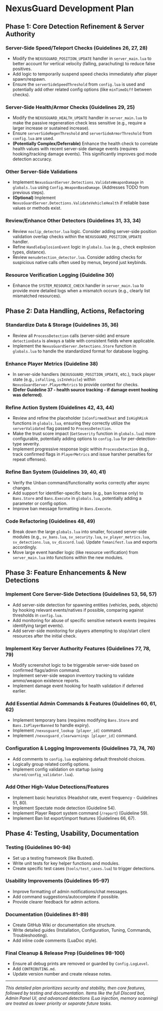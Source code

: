 # NexusGuard Development Plan

## Phase 1: Core Detection Refinement & Server Authority

### Server-Side Speed/Teleport Checks (Guidelines 26, 27, 28)
*   Modify the `NEXUSGUARD_POSITION_UPDATE` handler in `server_main.lua` to better account for vertical velocity (falling, parachuting) to reduce false positives.
*   Add logic to temporarily suspend speed checks immediately after player spawn/respawn.
*   Ensure the `serverSideSpeedThreshold` from `config.lua` is used and potentially add other related config options (like `minTimeDiff` between checks).

### Server-Side Health/Armor Checks (Guidelines 29, 25)
*   Modify the `NEXUSGUARD_HEALTH_UPDATE` handler in `server_main.lua` to make the passive regeneration check less sensitive (e.g., require a larger increase or sustained increase).
*   Ensure `serverSideRegenThreshold` and `serverSideArmorThreshold` from `config.lua` are used.
*   **(Potentially Complex/Deferrable)** Enhance the health check to correlate health values with recent server-side damage events (requires hooking/tracking damage events). This significantly improves god mode detection accuracy.

### Other Server-Side Validations
*   Implement `NexusGuardServer.Detections.ValidateWeaponDamage` in `globals.lua` using `Config.WeaponBaseDamage`. (Addresses TODO from previous steps).
*   **(Optional)** Implement `NexusGuardServer.Detections.ValidateVehicleHealth` if reliable base values or methods exist.

### Review/Enhance Other Detectors (Guidelines 31, 33, 34)
*   Review `noclip_detector.lua` logic. Consider adding server-side position validation overlap checks within the `NEXUSGUARD_POSITION_UPDATE` handler.
*   Refine `HandleExplosionEvent` logic in `globals.lua` (e.g., check explosion types, distance).
*   Review `menudetection_detector.lua`. Consider adding checks for suspicious native calls often used by menus, beyond just keybinds.

### Resource Verification Logging (Guideline 30)
*   Enhance the `SYSTEM_RESOURCE_CHECK` handler in `server_main.lua` to provide more detailed logs when a mismatch occurs (e.g., clearly list mismatched resources).

## Phase 2: Data Handling, Actions, Refactoring

### Standardize Data & Storage (Guidelines 35, 36)
*   Review all `ProcessDetection` calls (server-side) and ensure `detectionData` is always a table with consistent fields where applicable.
*   Implement the `NexusGuardServer.Detections.Store` function in `globals.lua` to handle the standardized format for database logging.

### Enhance Player Metrics (Guideline 38)
*   In server-side handlers (`NEXUSGUARD_POSITION_UPDATE`, etc.), track player state (e.g., `isFalling`, `isInVehicle`) within `NexusGuardServer.PlayerMetrics` to provide context for checks.
*   **(Defer Guideline 37 - health source tracking - if damage event hooking was deferred)**.

### Refine Action System (Guidelines 42, 43, 44)
*   Review and refine the placeholder `IsConfirmedCheat` and `IsHighRisk` functions in `globals.lua`, ensuring they correctly utilize the `serverValidated` flag passed to `ProcessDetection`.
*   Make the trust score impact (`GetSeverity` function in `globals.lua`) more configurable, potentially adding options to `config.lua` for per-detection-type severity.
*   Implement progressive response logic within `ProcessDetection` (e.g., track confirmed flags in `PlayerMetrics` and issue harsher penalties for repeat offenses).

### Refine Ban System (Guidelines 39, 40, 41)
*   Verify the Unban command/functionality works correctly after async changes.
*   Add support for identifier-specific bans (e.g., ban license only) to `Bans.Store` and `Bans.Execute` in `globals.lua`, potentially adding a parameter or config option.
*   Improve ban message formatting in `Bans.Execute`.

### Code Refactoring (Guidelines 48, 49)
*   Break down the large `globals.lua` into smaller, focused server-side modules (e.g., `sv_bans.lua`, `sv_security.lua`, `sv_player_metrics.lua`, `sv_detections.lua`, `sv_discord.lua`). Update `fxmanifest.lua` and exports accordingly.
*   Move large event handler logic (like resource verification) from `server_main.lua` into functions within the new modules.

## Phase 3: Feature Enhancements & New Detections

### Implement Core Server-Side Detections (Guidelines 53, 56, 57)
*   Add server-side detection for spawning entities (vehicles, peds, objects) by hooking relevant events/natives if possible, comparing against thresholds in `config.lua`.
*   Add monitoring for abuse of specific sensitive network events (requires identifying target events).
*   Add server-side monitoring for players attempting to stop/start client resources after the initial check.

### Implement Key Server Authority Features (Guidelines 77, 78, 79)
*   Modify screenshot logic to be triggerable server-side based on confirmed flags/admin command.
*   Implement server-side weapon inventory tracking to validate ammo/weapon existence reports.
*   Implement damage event hooking for health validation if deferred earlier.

### Add Essential Admin Commands & Features (Guidelines 60, 61, 62)
*   Implement temporary bans (requires modifying `Bans.Store` and `Bans.IsPlayerBanned` to handle expiry).
*   Implement `/nexusguard_lookup [player_id]` command.
*   Implement `/nexusguard_clearwarnings [player_id]` command.

### Configuration & Logging Improvements (Guidelines 73, 74, 76)
*   Add comments to `config.lua` explaining default threshold choices.
*   Logically group related config options.
*   Implement config validation on startup (using `shared/config_validator.lua`).

### Add Other High-Value Detections/Features
*   Implement basic heuristics (Headshot rate, event frequency - Guidelines 51, 80).
*   Implement Spectate mode detection (Guideline 54).
*   Implement Player Report system command (`/report`) (Guideline 59).
*   Implement Ban list export/import features (Guidelines 66, 67).

## Phase 4: Testing, Usability, Documentation

### Testing (Guidelines 90-94)
*   Set up a testing framework (like Busted).
*   Write unit tests for key helper functions and modules.
*   Create specific test cases (`tools/test_cases.lua`) to trigger detections.

### Usability Improvements (Guidelines 95-97)
*   Improve formatting of admin notifications/chat messages.
*   Add command suggestions/autocomplete if possible.
*   Provide clearer feedback for admin actions.

### Documentation (Guidelines 81-89)
*   Create GitHub Wiki or documentation site structure.
*   Write detailed guides (Installation, Configuration, Tuning, Commands, Troubleshooting).
*   Add inline code comments (LuaDoc style).

### Final Cleanup & Release Prep (Guidelines 98-100)
*   Ensure all debug prints are removed or guarded by `Config.LogLevel`.
*   Add `CONTRIBUTING.md`.
*   Update version number and create release notes.

---
*This detailed plan prioritizes security and stability, then core features, followed by testing and documentation. Items like the full Discord bot, Admin Panel UI, and advanced detections (Lua injection, memory scanning) are treated as lower priority or separate future tasks.*
